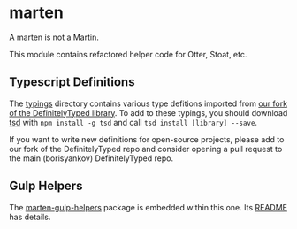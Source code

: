 marten
======
A marten is not a Martin.

This module contains refactored helper code for Otter, Stoat, etc.

Typescript Definitions
----------------------
The [typings](typings) directory contains various type defitions imported
from [our fork of the DefinitelyTyped library](https://github.com/esperco/DefinitelyTyped).
To add to these typings, you should download [tsd](http://definitelytyped.org/tsd/)
with `npm install -g tsd` and call `tsd install [library] --save`.

If you want to write new definitions for open-source projects, please add to
our fork of the DefinitelyTyped repo and consider opening a pull request to the
main (borisyankov) DefinitelyTyped repo.

Gulp Helpers
------------
The [marten-gulp-helpers](marten-gulp-helpers) package is embedded within this
one. Its [README](marten-gulp-helpers/README.md) has details.
